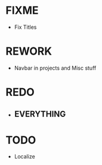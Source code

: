 # FIXME

- Fix Titles


# REWORK

- Navbar in projects and Misc stuff


# REDO

- ## EVERYTHING

# TODO

- Localize
